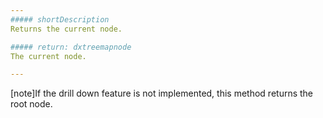```yaml
---
##### shortDescription
Returns the current node.

##### return: dxtreemapnode
The current node.

---
```

[note]If the drill down feature is not implemented, this method returns the root node.